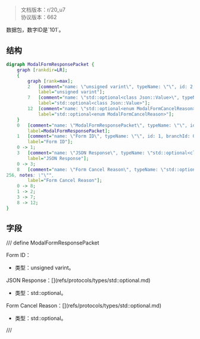 # <!-- md:samp ModalFormResponsePacket -->

> 文档版本：r/20_u7<br/>协议版本：662

<!-- md:samp ModalFormResponsePacket -->数据包，数字ID是`101`。

## 结构

```dot
digraph ModalFormResponsePacket {
	graph [rankdir=LR];
	{
		graph [rank=max];
		2	[comment="name: \"unsigned varint\", typeName: \"\", id: 2, branchId: 0, recurseId: -1, attributes: 512, notes: \"\"",
			label="unsigned varint"];
		7	[comment="name: \"std::optional<class Json::Value>\", typeName: \"\", id: 7, branchId: 0, recurseId: -1, attributes: 512, notes: \"\"",
			label="std::optional<class Json::Value>"];
		12	[comment="name: \"std::optional<enum ModalFormCancelReason>\", typeName: \"\", id: 12, branchId: 0, recurseId: -1, attributes: 512, notes: \"\"",
			label="std::optional<enum ModalFormCancelReason>"];
	}
	0	[comment="name: \"ModalFormResponsePacket\", typeName: \"\", id: 0, branchId: 101, recurseId: -1, attributes: 0, notes: \"\"",
		label=ModalFormResponsePacket];
	1	[comment="name: \"Form ID\", typeName: \"\", id: 1, branchId: 0, recurseId: -1, attributes: 0, notes: \"\"",
		label="Form ID"];
	0 -> 1;
	3	[comment="name: \"JSON Response\", typeName: \"std::optional<class Json::Value>\", id: 3, branchId: 0, recurseId: -1, attributes: 256, notes: \"\"",
		label="JSON Response"];
	0 -> 3;
	8	[comment="name: \"Form Cancel Reason\", typeName: \"std::optional<enum ModalFormCancelReason>\", id: 8, branchId: 0, recurseId: -1, attributes: \
256, notes: \"\"",
		label="Form Cancel Reason"];
	0 -> 8;
	1 -> 2;
	3 -> 7;
	8 -> 12;
}

```

## 字段

/// define
ModalFormResponsePacket

Form ID：<!-- md:samp unsigned varint -->

- 类型：unsigned varint。

JSON Response：[<!-- md:samp std::optional<class Json::Value> -->](refs/protocols/types/std::optional<class Json::Value>.md)

- 类型：std::optional<class Json::Value>。

Form Cancel Reason：[<!-- md:samp std::optional<enum ModalFormCancelReason> -->](refs/protocols/types/std::optional<enum ModalFormCancelReason>.md)

- 类型：std::optional<enum ModalFormCancelReason>。


///

